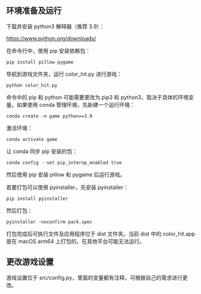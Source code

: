 ## 环境准备及运行

下载并安装 python3 解释器（推荐 3.9）：

https://www.python.org/downloads/

在命令行中，使用 pip 安装依赖包：

```shell
pip install pillow pygame
```

导航到游戏文件夹，运行 color_hit.py 进行游戏：

```shell
python color_hit.py
```

命令中的 pip 和 python 可能需要更改为 pip3 和 python3，取决于具体的环境变量。如果使用 conda 管理环境，先新建一个运行环境：

```shell
conda create -n game python==3.9
```

激活环境：

```shell
conda activate game
```

让 conda 同步 pip 安装的包：

```shell
conda config --set pip_interop_enabled true
```

然后使用 pip 安装 pillow 和 pygame 后运行游戏。

若要打包可以使用 pyinstaller，先安装 pyinstaller：

```shell
pip install pyinstaller
```

然后打包：

```shell
pyinstaller -noconfirm pack.spec
```

打包完成后可执行文件及应用程序位于 dist 文件夹。当前 dist 中的 color_hit.app 是在 macOS arm64 上打包的，在其他平台可能无法运行。

## 更改游戏设置

游戏设置位于 src/config.py，里面的变量都有注释，可根据自己的需求进行更改。